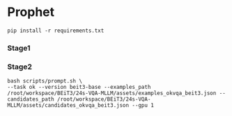# Prophet
```
pip install -r requirements.txt
```

### Stage1

### Stage2
```
bash scripts/prompt.sh \
--task ok --version beit3-base --examples_path /root/workspace/BEiT3/24s-VQA-MLLM/assets/examples_okvqa_beit3.json --candidates_path /root/workspace/BEiT3/24s-VQA-MLLM/assets/candidates_okvqa_beit3.json --gpu 1
```